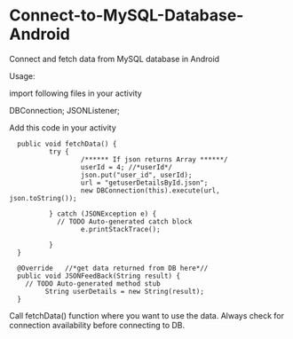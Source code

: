 # Connect-to-MySQL-Database-Android
Connect and fetch data from MySQL database in Android

Usage:

import following files in your activity

DBConnection;
JSONListener;

Add this code in your activity

      public void fetchData() {
              try {
                      /****** If json returns Array ******/			
                      userId = 4; //*userId*/
                      json.put("user_id", userId);
                      url = "getuserDetailsById.json";
                      new DBConnection(this).execute(url, json.toString());

              } catch (JSONException e) {
                // TODO Auto-generated catch block
                      e.printStackTrace();

              }
      }
      
      @Override   //*get data returned from DB here*//
      public void JSONFeedBack(String result) { 
        // TODO Auto-generated method stub
             String userDetails = new String(result);
      }

Call fetchData() function where you want to use the data.
Always check for connection availability before connecting to DB. 
      
